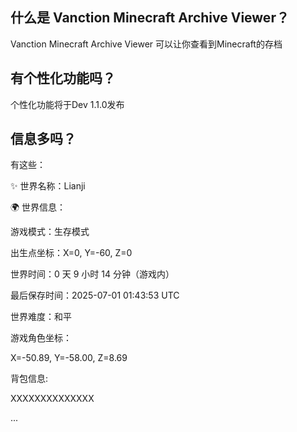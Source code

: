 ## 什么是 Vanction Minecraft Archive Viewer？

Vanction Minecraft Archive Viewer 可以让你查看到Minecraft的存档

## 有个性化功能吗？

个性化功能将于Dev 1.1.0发布

## 信息多吗？
 有这些：

 ✨ 世界名称：Lianji

🌍 世界信息：

  游戏模式：生存模式
  
  出生点坐标：X=0, Y=-60, Z=0
  
  世界时间：0 天 9 小时 14 分钟（游戏内）
  
  最后保存时间：2025-07-01 01:43:53 UTC
  
  世界难度：和平
  
游戏角色坐标：

  X=-50.89, Y=-58.00, Z=8.69

背包信息:

XXXXXXXXXXXXXX

...
